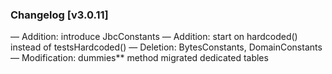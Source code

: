 ### Changelog [v3.0.11]
— Addition: introduce JbcConstants
— Addition: start on hardcoded() instead of testsHardcoded() 
— Deletion: BytesConstants, DomainConstants
— Modification: dummies** method migrated dedicated tables
